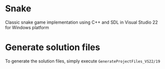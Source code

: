 # Snake
Classic snake game implementation using C++ and SDL in Visual Studio 22 for Windows platform

# Generate solution files
To generate the solution files, simply execute `GenerateProjectFiles_VS22/19`

